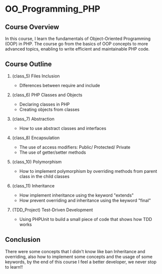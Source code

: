 # OO_Programming_PHP

## Course Overview

In this course, I learn the fundamentals of Object-Oriented Programming (OOP) in PHP. The course go from the basics of OOP concepts to more advanced topics, enabling to write efficient and maintainable PHP code.

## Course Outline

1. (class_5) Files Inclusion
    - DIferences between require and include

2. (class_6) PHP Classes and Objects
    - Declaring classes in PHP
    - Creating objects from classes

3. (class_7) Abstraction
    - How to use abstract classes and interfaces

4. (class_8) Encapsulation
    - The use of access modifiers: Public/ Protected/ Private
    - The use of getter/setter methods

5. (class_10) Polymorphism
    - How to implement polymorphism by overriding methods from parent class in the child classes

6. (class_11) Inheritance
    - How implement inheritance using the keyword "extends"
    - How prevent overriding and inheritance using the keyword "final"

7. (TDD_Project) Test-Driven Development
    - Using PHPUnit to build a small piece of code that shows how TDD works

## Conclusion

There were some concepts that I didn't know like ban Inheritance and overriding, also how to implement some concepts and the usage of some keywords, by the end of this course I feel a better developer, we never stop to learn!!
